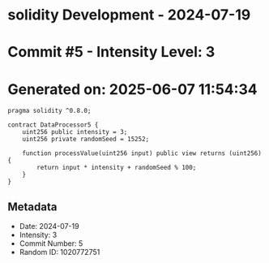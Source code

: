 ﻿# solidity Development - 2024-07-19
# Commit #5 - Intensity Level: 3
# Generated on: 2025-06-07 11:54:34
```solidity
pragma solidity ^0.8.0;

contract DataProcessor5 {
    uint256 public intensity = 3;
    uint256 private randomSeed = 15252;

    function processValue(uint256 input) public view returns (uint256) {
        return input * intensity + randomSeed % 100;
    }
}
```
## Metadata
- Date: 2024-07-19
- Intensity: 3
- Commit Number: 5
- Random ID: 1020772751
